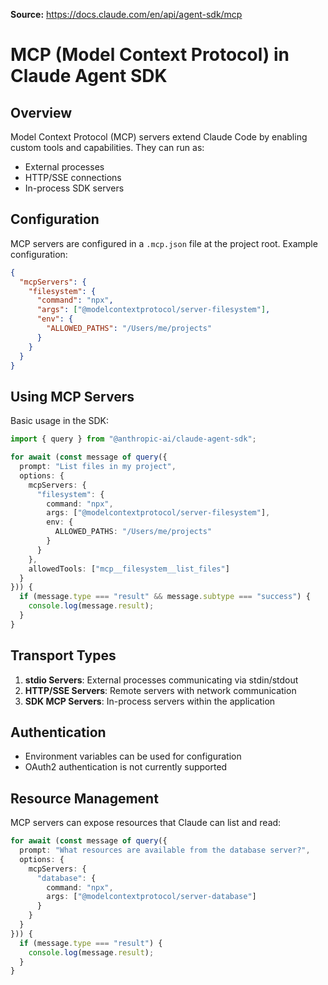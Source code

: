 **Source:** https://docs.claude.com/en/api/agent-sdk/mcp

# MCP (Model Context Protocol) in Claude Agent SDK

## Overview

Model Context Protocol (MCP) servers extend Claude Code by enabling custom tools and capabilities. They can run as:
- External processes
- HTTP/SSE connections
- In-process SDK servers

## Configuration

MCP servers are configured in a `.mcp.json` file at the project root. Example configuration:

```json
{
  "mcpServers": {
    "filesystem": {
      "command": "npx",
      "args": ["@modelcontextprotocol/server-filesystem"],
      "env": {
        "ALLOWED_PATHS": "/Users/me/projects"
      }
    }
  }
}
```

## Using MCP Servers

Basic usage in the SDK:

```typescript
import { query } from "@anthropic-ai/claude-agent-sdk";

for await (const message of query({
  prompt: "List files in my project",
  options: {
    mcpServers: {
      "filesystem": {
        command: "npx",
        args: ["@modelcontextprotocol/server-filesystem"],
        env: {
          ALLOWED_PATHS: "/Users/me/projects"
        }
      }
    },
    allowedTools: ["mcp__filesystem__list_files"]
  }
})) {
  if (message.type === "result" && message.subtype === "success") {
    console.log(message.result);
  }
}
```

## Transport Types

1. **stdio Servers**: External processes communicating via stdin/stdout
2. **HTTP/SSE Servers**: Remote servers with network communication
3. **SDK MCP Servers**: In-process servers within the application

## Authentication

- Environment variables can be used for configuration
- OAuth2 authentication is not currently supported

## Resource Management

MCP servers can expose resources that Claude can list and read:

```typescript
for await (const message of query({
  prompt: "What resources are available from the database server?",
  options: {
    mcpServers: {
      "database": {
        command: "npx",
        args: ["@modelcontextprotocol/server-database"]
      }
    }
  }
})) {
  if (message.type === "result") {
    console.log(message.result);
  }
}
```
